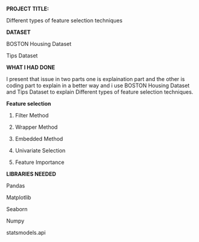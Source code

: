 **PROJECT TITLE:**

Different types of feature selection techniques


**DATASET**

BOSTON Housing Dataset

Tips Dataset


**WHAT I HAD DONE** 

I present that issue in two parts one is explaination part and the other is coding part to explain in a better way and i use BOSTON Housing Dataset and Tips Dataset to explain Different types of feature selection techniques.

**Feature selection**

1. Filter Method

2. Wrapper Method

3. Embedded Method

4. Univariate Selection

5. Feature Importance


**LIBRARIES NEEDED**

Pandas

Matplotlib

Seaborn

Numpy

statsmodels.api
